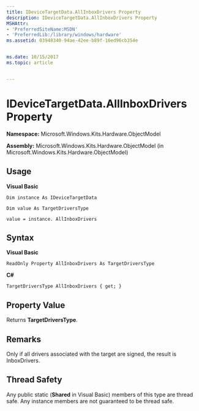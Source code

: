 ```yaml
---
title: IDeviceTargetData.AllInboxDrivers Property
description: IDeviceTargetData.AllInboxDrivers Property
MSHAttr:
- 'PreferredSiteName:MSDN'
- 'PreferredLib:/library/windows/hardware'
ms.assetid: 03948340-94ae-42ee-b89f-16ed96cb354e


ms.date: 10/15/2017
ms.topic: article


---
```


# IDeviceTargetData.AllInboxDrivers Property


**Namespace:** Microsoft.Windows.Kits.Hardware.ObjectModel

**Assembly:** Microsoft.Windows.Kits.Hardware.ObjectModel (in Microsoft.Windows.Kits.Hardware.ObjectModel)

## <span id="Usage"></span><span id="usage"></span><span id="USAGE"></span>Usage


**Visual Basic**

`Dim instance As IDeviceTargetData`

`Dim value As TargetDriversType`

`value = instance. AllInboxDrivers`

## <span id="Syntax"></span><span id="syntax"></span><span id="SYNTAX"></span>Syntax


**Visual Basic**

`ReadOnly Property AllInboxDrivers As TargetDriversType`

**C#**

`TargetDriversType AllInboxDrivers { get; }`

## <span id="Property_Value"></span><span id="property_value"></span><span id="PROPERTY_VALUE"></span>Property Value


Returns **TargetDriversType**.

## <span id="Remarks"></span><span id="remarks"></span><span id="REMARKS"></span>Remarks


Only if all drivers associated with the target are signed, the result is InboxDrivers.

## <span id="Thread_Safety"></span><span id="thread_safety"></span><span id="THREAD_SAFETY"></span>Thread Safety


Any public static (**Shared** in Visual Basic) members of this type are thread safe. Any instance members are not guaranteed to be thread safe.

 

 






